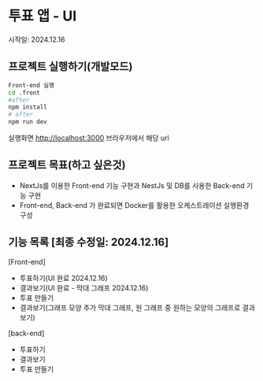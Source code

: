 # 투표 앱 - UI
시작일: 2024.12.16
## 프로젝트 실행하기(개발모드)
```bash
Front-end 실행
cd .front
#after
npm install
# after
npm run dev
```

실행화면 [http://localhost:3000](http://localhost:3000) 브라우저에서 해당 url

## 프로젝트 목표(하고 싶은것)
- NextJs를 이용한 Front-end 기능 구현과 NestJs 및 DB를 사용한 Back-end 기능 구현
- Front-end, Back-end 가 완료되면 Docker를 활용한 오케스트레이션 실행환경 구성

## 기능 목록 [최종 수정일: 2024.12.16]
[Front-end]
- 투표하기(UI 완료 2024.12.16)
- 결과보기(UI 완료 - 막대 그래프 2024.12.16)
- 투표 만들기
- 결과보기(그래프 모양 추가 막대 그래프, 원 그래프 중 원하는 모양의 그래프로 결과 보기)

[back-end]
- 투표하기
- 결과보기
- 투표 만들기


